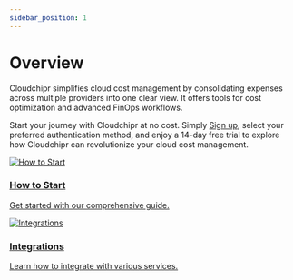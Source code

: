 ```yaml
---
sidebar_position: 1
---
```


# Overview
Cloudchipr simplifies cloud cost management by consolidating expenses across multiple providers into one clear view. It offers tools for cost optimization and advanced FinOps workflows.

Start your journey with Cloudchipr at no cost. Simply [Sign up](https://auth0.cloudchipr.com/u/login/identifier?state=hKFo2SBkbTNydTY0RVk1aktmR09zOVlBcEE2ckhKdUpJb0R4NKFur3VuaXZlcnNhbC1sb2dpbqN0aWTZIFI1XzF2LTdNb29ub2gyWVdpcDdrUk80LW5zOTlBcGp1o2NpZNkgNUVaSnVwTWRob2g3Z1lWNXdDNUp5VEpjc21DQzBQcU8), select your preferred authentication method, and enjoy a 14-day free trial to explore how Cloudchipr can revolutionize your cloud cost management.

<div class="overview-grid">
  <div class="overview-item">
    <a href="/docs/how-to-start/create_account">
      <img src="https://cdn-icons-png.flaticon.com/512/5261/5261101.png" alt="How to Start"/>
      <h3>How to Start</h3>
      <p>Get started with our comprehensive guide.</p>
    </a>
  </div>

  <div class="overview-item">
    <a href="/docs/Integrations/slack">
      <img src="https://assets-global.website-files.com/62375700635d76646ef2457f/63bf5ae8884ff5f7073423c2_softwareintegration.png" alt="Integrations"/>
      <h3>Integrations</h3>
      <p>Learn how to integrate with various services.</p>
    </a>
  </div>
</div>
